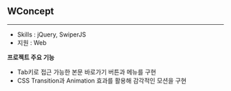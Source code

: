 ## WConcept

---

- Skills : jQuery, SwiperJS
- 지원 : Web

**프로젝트 주요 기능**

- Tab키로 접근 가능한 본문 바로가기 버튼과 메뉴를 구현
- CSS Transition과 Animation 효과를 활용해 감각적인 모션을 구현
